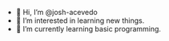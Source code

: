 - 👋 Hi, I’m @josh-acevedo
- 👀 I’m interested in learning new things.
- 🌱 I’m currently learning basic programming.
<!---
josh-acevedo/josh-acevedo is a ✨ special ✨ repository because its `README.md` (this file) appears on your GitHub profile.
You can click the Preview link to take a look at your changes.
--->
